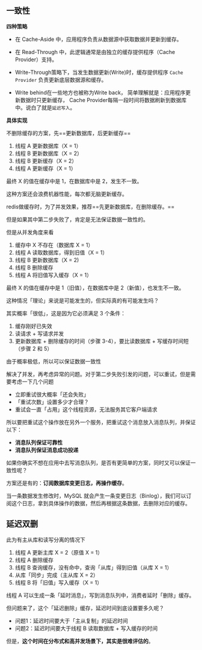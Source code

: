 ## 一致性

**四种策略**

- 在 Cache-Aside 中，应用程序负责从数据源中获取数据并更新到缓存。

- 在 Read-Through 中，此逻辑通常是由独立的缓存提供程序（Cache Provider）支持。

- Write-Through策略下，当发生数据更新(Write)时，缓存提供程序 `Cache Provider` 负责更新底层数据源和缓存。

- Write behind在一些地方也被称为Write back， 简单理解就是：应用程序更新数据时只更新缓存， Cache Provider每隔一段时间将数据刷新到数据库中。说白了就是`延迟写入`。

**具体实现**

不删除缓存的方案，先==更新数据库，后更新缓存==

1. 线程 A 更新数据库（X = 1）
2. 线程 B 更新数据库（X = 2）
3. 线程 B 更新缓存（X = 2）
4. 线程 A 更新缓存（X = 1）

最终 X 的值在缓存中是 1，在数据库中是 2，发生不一致。

这种方案还会浪费机器性能，每次都无脑更新缓存。



redis做缓存时，为了并发效果，推荐==先更新数据库，在删除缓存。==

但是如果其中第二步失败了，肯定是无法保证数据一致性的。

但是从并发角度来看

1. 缓存中 X 不存在（数据库 X = 1）
2. 线程 A 读取数据库，得到旧值（X = 1）
3. 线程 B 更新数据库（X = 2)
4. 线程 B 删除缓存
5. 线程 A 将旧值写入缓存（X = 1）

最终 X 的值在缓存中是 1（旧值），在数据库中是 2（新值），也发生不一致。

这种情况「理论」来说是可能发生的，但实际真的有可能发生吗？

其实概率「很低」，这是因为它必须满足 3 个条件：

1. 缓存刚好已失效
2. 读请求 + 写请求并发
3. 更新数据库 + 删除缓存的时间（步骤 3-4），要比读数据库 + 写缓存时间短（步骤 2 和 5）

由于概率极低，所以可以保证数据一致性

解决了并发，再考虑异常的问题。对于第二步失败引发的问题，可以重试，但是需要考虑一下几个问题

- 立即重试很大概率「还会失败」
- 「重试次数」设置多少才合理？
- 重试会一直「占用」这个线程资源，无法服务其它客户端请求

所以要把重试这个操作放在另外一个服务，把重试这个消息放入消息队列，并保证以下：

- **消息队列保证可靠性**
- **消息队列保证消息成功投递**

如果你确实不想在应用中去写消息队列，是否有更简单的方案，同时又可以保证一致性呢？

方案还是有的：**订阅数据库变更日志，再操作缓存**。

当一条数据发生修改时，MySQL 就会产生一条变更日志（Binlog），我们可以订阅这个日志，拿到具体操作的数据，然后再根据这条数据，去删除对应的缓存。

## 延迟双删

此为有主从库和读写分离的情况下

1. 线程 A 更新主库 X = 2（原值 X = 1）
2. 线程 A 删除缓存
3. 线程 B 查询缓存，没有命中，查询「从库」得到旧值（从库 X = 1）
4. 从库「同步」完成（主从库 X = 2）
5. 线程 B 将「旧值」写入缓存（X = 1）

线程 A 可以生成一条「延时消息」，写到消息队列中，消费者延时「删除」缓存。

但问题来了，这个「延迟删除」缓存，延迟时间到底设置要多久呢？

- 问题1：延迟时间要大于「主从复制」的延迟时间
- 问题2：延迟时间要大于线程 B 读取数据库 + 写入缓存的时间

但是，**这个时间在分布式和高并发场景下，其实是很难评估的**。